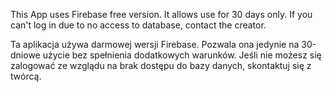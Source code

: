 This App uses Firebase free version. It allows use for 30 days only. If you can't log in due to no 
access to database, contact the creator.

Ta aplikacja używa darmowej wersji Firebase. Pozwala ona jedynie na 30-dniowe użycie bez spełnienia 
dodatkowych warunków. Jeśli nie możesz się zalogować ze wzglądu na brak dostępu do bazy danych, 
skontaktuj się z twórcą.